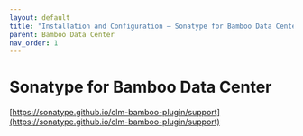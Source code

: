 ```yaml
---
layout: default
title: "Installation and Configuration – Sonatype for Bamboo Data Center"
parent: Bamboo Data Center
nav_order: 1
---
```


# Sonatype for Bamboo Data Center

[https://sonatype.github.io/clm-bamboo-plugin/support](https://sonatype.github.io/clm-bamboo-plugin/support)
